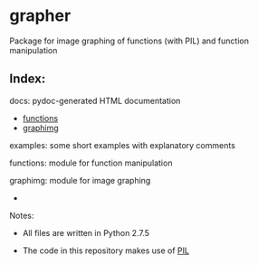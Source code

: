 grapher
=======

Package for image graphing of functions (with PIL) and function manipulation

Index:
------

docs: pydoc-generated HTML documentation
* [functions](http://htmlpreview.github.io/?https://github.com/nick-hu/grapher/blob/master/docs/functions.html)
* [graphimg](http://htmlpreview.github.io/?https://github.com/nick-hu/grapher/blob/master/docs/graphimg.html)

examples: some short examples with explanatory comments

functions: module for function manipulation

graphimg: module for image graphing

-
Notes:

* All files are written in Python 2.7.5

* The code in this repository makes use of [PIL](http://www.pythonware.com/products/pil/)
